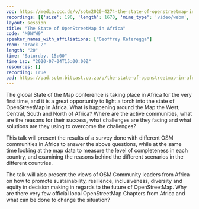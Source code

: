 ```yaml
---
voc: https://media.ccc.de/v/sotm2020-4274-the-state-of-openstreetmap-in-africa
recordings: [{'size': 196, 'length': 1670, 'mime_type': 'video/webm', 'language': 'eng', 'filename': 'sotm2020-4274-eng-The_State_of_OpenStreetMap_in_Africa_webm-hd.webm', 'state': 'new', 'folder': 'webm-hd', 'high_quality': True, 'width': 1920, 'height': 1080, 'updated_at': '2020-07-13T00:34:16.423+02:00', 'recording_url': 'https://cdn.media.ccc.de/events/sotm/2020/webm-hd/sotm2020-4274-eng-The_State_of_OpenStreetMap_in_Africa_webm-hd.webm', 'url': 'https://media.ccc.de/public/recordings/47410', 'event_url': 'https://media.ccc.de/public/events/8b94149b-3d58-5576-ac51-94d5baa532c3', 'conference_url': 'https://media.ccc.de/public/conferences/sotm2020'}, {'size': 51, 'length': 1670, 'mime_type': 'video/mp4', 'language': 'eng', 'filename': 'sotm2020-4274-eng-The_State_of_OpenStreetMap_in_Africa_sd.mp4', 'state': 'new', 'folder': 'h264-sd', 'high_quality': False, 'width': 720, 'height': 576, 'updated_at': '2020-07-13T00:15:41.810+02:00', 'recording_url': 'https://cdn.media.ccc.de/events/sotm/2020/h264-sd/sotm2020-4274-eng-The_State_of_OpenStreetMap_in_Africa_sd.mp4', 'url': 'https://media.ccc.de/public/recordings/47408', 'event_url': 'https://media.ccc.de/public/events/8b94149b-3d58-5576-ac51-94d5baa532c3', 'conference_url': 'https://media.ccc.de/public/conferences/sotm2020'}, {'size': 67, 'length': 1670, 'mime_type': 'video/webm', 'language': 'eng', 'filename': 'sotm2020-4274-eng-The_State_of_OpenStreetMap_in_Africa_webm-sd.webm', 'state': 'new', 'folder': 'webm-sd', 'high_quality': False, 'width': 720, 'height': 576, 'updated_at': '2020-07-13T00:15:08.266+02:00', 'recording_url': 'https://cdn.media.ccc.de/events/sotm/2020/webm-sd/sotm2020-4274-eng-The_State_of_OpenStreetMap_in_Africa_webm-sd.webm', 'url': 'https://media.ccc.de/public/recordings/47407', 'event_url': 'https://media.ccc.de/public/events/8b94149b-3d58-5576-ac51-94d5baa532c3', 'conference_url': 'https://media.ccc.de/public/conferences/sotm2020'}, {'size': 25, 'length': 1670, 'mime_type': 'audio/mpeg', 'language': 'eng', 'filename': 'sotm2020-4274-eng-The_State_of_OpenStreetMap_in_Africa_mp3.mp3', 'state': 'new', 'folder': 'mp3', 'high_quality': False, 'width': 0, 'height': 0, 'updated_at': '2020-07-13T00:13:22.477+02:00', 'recording_url': 'https://cdn.media.ccc.de/events/sotm/2020/mp3/sotm2020-4274-eng-The_State_of_OpenStreetMap_in_Africa_mp3.mp3', 'url': 'https://media.ccc.de/public/recordings/47406', 'event_url': 'https://media.ccc.de/public/events/8b94149b-3d58-5576-ac51-94d5baa532c3', 'conference_url': 'https://media.ccc.de/public/conferences/sotm2020'}, {'size': 160, 'length': 1670, 'mime_type': 'video/mp4', 'language': 'eng', 'filename': 'sotm2020-4274-eng-The_State_of_OpenStreetMap_in_Africa_hd.mp4', 'state': 'new', 'folder': 'h264-hd', 'high_quality': True, 'width': 1920, 'height': 1080, 'updated_at': '2020-07-12T23:57:15.929+02:00', 'recording_url': 'https://cdn.media.ccc.de/events/sotm/2020/h264-hd/sotm2020-4274-eng-The_State_of_OpenStreetMap_in_Africa_hd.mp4', 'url': 'https://media.ccc.de/public/recordings/47400', 'event_url': 'https://media.ccc.de/public/events/8b94149b-3d58-5576-ac51-94d5baa532c3', 'conference_url': 'https://media.ccc.de/public/conferences/sotm2020'}]
layout: session
title: "The State of OpenStreetMap in Africa"
code: "M9WYW9"
speaker_names_with_affiliations: ["Geoffrey Kateregga"]
room: "Track 2"
length: "20"
time: "Saturday, 15:00"
time_iso: "2020-07-04T15:00:00Z"
resources: []
recording: True
pad: https://pad.sotm.bitcast.co.za/p/the-state-of-openstreetmap-in-africa
---
```

The global State of the Map conference is taking place in Africa for the very first time, and it is a great opportunity to light a torch into the state of OpenStreetMap in Africa. What is happening around the Map the West, Central, South and North of Africa? Where are the active communities, what are the reasons for their success, what challenges are they facing and what solutions are they using to overcome the challenges? 
 
This talk will present the results of a survey done with different OSM communities in Africa to answer the above questions, while at the same time looking at the map data to measure the level of completeness in each country, and examining the reasons behind the different scenarios in the different countries. 
 
The talk will also present the views of OSM Community leaders from Africa on how to promote sustainability, resilience, inclusiveness, diversity and equity in decision making in regards to the future of OpenStreetMap. Why are there very few official local OpenStreetMap Chapters from Africa and what can be done to change the situation?
